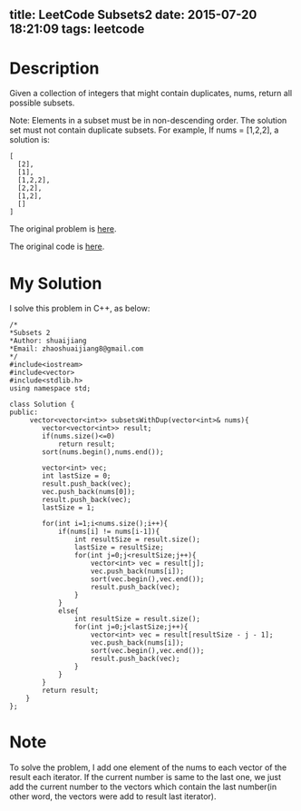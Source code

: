 title: LeetCode Subsets2
date: 2015-07-20 18:21:09
tags: leetcode
---

# Description
Given a collection of integers that might contain duplicates, nums, return all possible subsets.

Note:
Elements in a subset must be in non-descending order.
The solution set must not contain duplicate subsets.
For example,
If nums = [1,2,2], a solution is:

	[
	  [2],
	  [1],
	  [1,2,2],
	  [2,2],
	  [1,2],
	  []
	]

The original problem is [here](https://leetcode.com/problems/subsets-ii/ "Problem").

The original code is [here](https://github.com/shuaijiang/LeetCode/blob/master/Subsets2.cpp "Code").
<!--more-->

# My Solution
I solve this problem in C++, as below:
	

	/*
	*Subsets 2
	*Author: shuaijiang
	*Email: zhaoshuaijiang8@gmail.com
	*/
	#include<iostream>
	#include<vector>
	#include<stdlib.h>
	using namespace std;
	
	class Solution {
	public:
	     vector<vector<int>> subsetsWithDup(vector<int>& nums){
	    	vector<vector<int>> result;
	        if(nums.size()<=0)
	        	return result;
	        sort(nums.begin(),nums.end());
	        
	        vector<int> vec;
	        int lastSize = 0;
	        result.push_back(vec);
	        vec.push_back(nums[0]);
	        result.push_back(vec);
	        lastSize = 1;
	        
			for(int i=1;i<nums.size();i++){
				if(nums[i] != nums[i-1]){
					int resultSize = result.size();
					lastSize = resultSize;
					for(int j=0;j<resultSize;j++){
						vector<int> vec = result[j];
						vec.push_back(nums[i]);
						sort(vec.begin(),vec.end());
						result.push_back(vec);
					}
				}
				else{
					int resultSize = result.size();
					for(int j=0;j<lastSize;j++){
						vector<int> vec = result[resultSize - j - 1];
						vec.push_back(nums[i]);
						sort(vec.begin(),vec.end());
						result.push_back(vec);
					}
				}
			}
			return result;
	    }
	};




# Note
To solve the problem, I add one element of the nums to each vector of the result each iterator. If the current number is same to the last one, we just add the current number to the vectors which contain the last number(in other word, the vectors were add to result last iterator).
